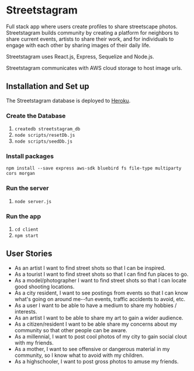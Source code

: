 # Streetstagram
Full stack app where users create profiles to share streetscape photos. Streetstagram builds community by
creating a platform for neighbors to share current events, artists to share their work, and for individuals to engage with
each other by sharing images of their daily life.

Streetstagram uses React.js, Express, Sequelize and Node.js. 

Streetstagram communicates with AWS cloud storage to host image urls.

## Installation and Set up
The Streetstagram database is deployed to [Heroku](https://streetstagram.herokuapp.com/).

### Create the Database

1. `createdb streetstagram_db`
1. `node scripts/resetDb.js`
1. `node scripts/seedDb.js`

### Install packages
`npm install --save express aws-sdk bluebird fs file-type multiparty cors morgan`

### Run the server

1. `node server.js`

### Run the app

1. `cd client`
1. `npm start`


## User Stories
- As an artist I want to find street shots so that I can be inspired.  
- As a tourist I want to find street shots so that I can find fun places to go.
- As a model/photographer I want to find street shots so that I can locate good shooting locations.
- As a city resident, I want to see postings from events so that I can know what's going on around me--fun events, traffic 
accidents to avoid, etc.
- As a user I want to be able to have a medium to share my hobbies / interests.
- As an artist  I want to be able to share my art to gain a wider audience.
- As a citizen/resident  I want to be able share my concerns about my community so that other people can be aware.
- As a millennial, I want to post cool photos of my city to gain social clout with my friends.
- As a mother, I want to see offensive or dangerous material in my community, so I know what to avoid with my children.
- As a highschooler, I want to post gross photos to amuse my friends.
